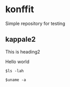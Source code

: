 # konffit

Simple repository for testing

## kappale2

This is heading2

Hello world

	$ls -lah

	$uname -a

